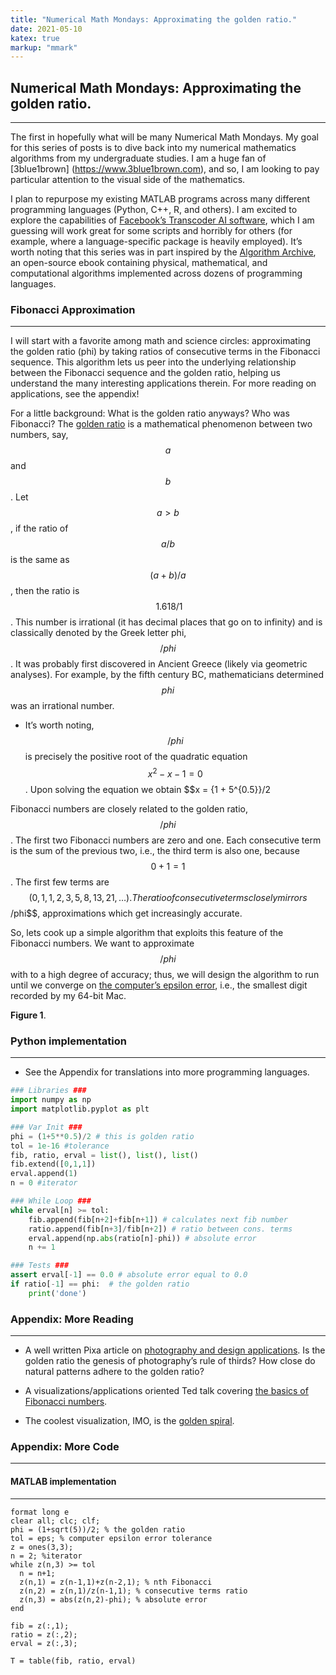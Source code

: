 ```yaml
---
title: "Numerical Math Mondays: Approximating the golden ratio."
date: 2021-05-10
katex: true
markup: "mmark"
---
```


## Numerical Math Mondays: Approximating the golden ratio.
---

The first in hopefully what will be many Numerical Math Mondays. My goal for this series of posts is to dive back into my
numerical mathematics algorithms from my undergraduate studies. I am a huge fan of [3blue1brown] (https://www.3blue1brown.com),
and so, I am looking to pay particular attention to the visual side of the mathematics.

I plan to repurpose my existing MATLAB programs across many different programming languages (Python, C++, R, and others). I am
excited to explore the capabilities of [Facebook’s Transcoder AI software](
https://ai.facebook.com/blog/deep-learning-to-translate-between-programming-languages/), which I am guessing will work great for
some scripts and horribly for others (for example, where a language-specific package is heavily employed). It’s worth noting
that this series was in part inspired by the [Algorithm Archive](https://www.algorithm-archive.org), an open-source ebook
containing physical, mathematical, and computational algorithms implemented across dozens of programming languages.


### Fibonacci Approximation
---

I will start with a favorite among math and science circles: approximating the golden ratio (phi) by taking ratios of
consecutive terms in the Fibonacci sequence. This algorithm lets us peer into the underlying relationship between the
Fibonacci sequence and the golden ratio, helping us understand the many interesting applications therein. For more
reading on applications, see the appendix!

For a little background: What is the golden ratio anyways? Who was Fibonacci? The [golden ratio](https://www.google.com/url?sa=t&rct=j&q=&esrc=s&source=web&cd=&ved=2ahUKEwjVsumck77wAhVFLX0KHdj1Di0QFjAJegQIAxAD&url=https%3A%2F%2Fen.wikipedia.org%2Fwiki%2FGolden_ratio&usg=AOvVaw2xWnjTV-SdFz2WkhAdaL-s) is a mathematical phenomenon between two numbers, say, $$a$$ and $$b$$. Let $$a > b$$,
if the ratio of $$a/b$$ is the same as $${(a+b)}/a$$, then the ratio is $${~1.618}/1$$. This number is irrational (it
has decimal places that go on to infinity) and is classically denoted by the Greek  letter phi, $$/phi$$. It was probably
first discovered in Ancient Greece (likely via geometric analyses). For example, by the fifth century BC, mathematicians
determined $$phi$$ was an irrational number.

* It’s worth noting, $$/phi$$ is precisely the positive root of the quadratic equation $$x^2 - x - 1 = 0$$. Upon solving the equation we obtain $$x = {1 + 5^{0.5}}/2

Fibonacci numbers are closely related to the golden ratio, $$/phi$$. The first two Fibonacci numbers are zero and one. Each consecutive term is the sum of the previous two, i.e., the third term is also one, because $$0+1=1$$. The first few terms are $$(0, 1, 1, 2, 3, 5, 8, 13, 21, …). The ratio of consecutive terms closely mirrors $$/phi$$, approximations which get increasingly accurate.

So, lets cook up a simple algorithm that exploits this feature of the Fibonacci numbers. We want to approximate $$/phi$$ with to a high degree of accuracy; thus, we will design the algorithm to run until we converge on [the computer’s epsilon error](https://en.wikipedia.org/wiki/Machine_epsilon), i.e., the smallest digit recorded by my 64-bit Mac.

**Figure 1**.

### Python implementation
---

* See the Appendix for translations into more programming languages.

```python
### Libraries ###
import numpy as np
import matplotlib.pyplot as plt

### Var Init ###
phi = (1+5**0.5)/2 # this is golden ratio
tol = 1e-16 #tolerance
fib, ratio, erval = list(), list(), list()
fib.extend([0,1,1])
erval.append(1)
n = 0 #iterator

### While Loop ###
while erval[n] >= tol:
    fib.append(fib[n+2]+fib[n+1]) # calculates next fib number
    ratio.append(fib[n+3]/fib[n+2]) # ratio between cons. terms
    erval.append(np.abs(ratio[n]-phi)) # absolute error
    n += 1

### Tests ###
assert erval[-1] == 0.0 # absolute error equal to 0.0
if ratio[-1] == phi:  # the golden ratio
    print('done')
```

### Appendix: More Reading
---

* A well written Pixa article on [photography and design applications](https://www.pixpa.com/blog/golden-ratio). Is the golden ratio the genesis of photography’s rule of thirds? How close do natural patterns adhere to the golden ratio?

* A visualizations/applications oriented Ted talk covering [the basics of Fibonacci numbers](https://www.google.com/url?sa=t&rct=j&q=&esrc=s&source=web&cd=&ved=2ahUKEwjoi6TiiL7wAhUzFTQIHb2TAdgQtwIwA3oECAQQAw&url=https%3A%2F%2Fwww.youtube.com%2Fwatch%3Fv%3DSjSHVDfXHQ4&usg=AOvVaw2LofPkoDFw8s3EFUlOPdbe).

* The coolest visualization, IMO, is the [golden spiral](https://mathworld.wolfram.com/GoldenSpiral.html).


### Appendix: More Code
---

#### MATLAB implementation
---

```
format long e
clear all; clc; clf;
phi = (1+sqrt(5))/2; % the golden ratio
tol = eps; % computer epsilon error tolerance
z = ones(3,3);  
n = 2; %iterator
while z(n,3) >= tol
  n = n+1; 
  z(n,1) = z(n-1,1)+z(n-2,1); % nth Fibonacci
  z(n,2) = z(n,1)/z(n-1,1); % consecutive terms ratio
  z(n,3) = abs(z(n,2)-phi); % absolute error
end

fib = z(:,1);
ratio = z(:,2);
erval = z(:,3);

T = table(fib, ratio, erval)
```
